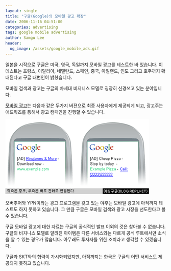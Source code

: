 ```yaml
---
layout: single
title: "구글(Google)의 모바일 광고 확장"
date: 2006-11-16 04:51:00
categories: advertising
tags: google mobile advertising
author: Samgu Lee
header:
  og_image: /assets/google_mobile_ads.gif
---
```


일본을 시작으로 구글은 미국, 영국, 독일까지 모바일 광고를 테스트한 바 있습니다. 이 테스트는 프랑스, 이탈리아, 네델란드, 스페인, 중국, 아일랜드, 인도 그리고 호주까지 확대된다고 구글 대변인이 밝혔습니다.

모바일 검색과 광고는 구글의 차세대 비지니스 모델로 굉장히 신경쓰고 있는 분야입니다.

[모바일 광고](http://services.google.com/adwords/mobile_ads)는 다음과 같은 두가지 버젼으로 최종 사용자에게 제공되게 되고, 광고주는 애드워즈를 통해서 광고 캠패인을 진행할 수 있습니다.

![구글 모바일 광고의 두가지 버젼](/assets/google_mobile_ads.gif)

오버추어와 YPN이라는 광고 프로그램을 갖고 있는 야후는 모바일 광고에 아직까지 테스트도 하지 못하고 있습니다. 그 만큼 구글은 모바일 검색와 광고 시장을 선도한다고 볼 수 있습니다.

구글 모바일 광고에 대한 자료는 구글의 공식적인 발표 이외의 것은 찾아볼 수 없습니다. 구글의 비지니스 모델로 알려진 아이템은 다른 서비스와는 다르게 공식 루트에서만 소식을 알 수 있는 경우가 많습니다. 아무래도 투자자를 위한 조치라고 생각할 수 있겠습니다.

구글과 SKT와의 협력이 가시화되었지만, 아직까지는 한국은 구글의 어떤 서비스도 제공되지 못하고 있습니다.
